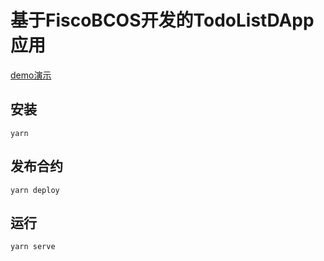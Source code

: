 # 基于FiscoBCOS开发的TodoListDApp应用

[demo演示](http://bcos.hackdapp.com)

## 安装

```
yarn
```

## 发布合约

```
yarn deploy
```

## 运行

```
yarn serve
```
